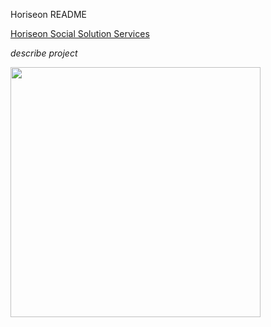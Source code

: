 Horiseon README

[Horiseon Social Solution Services](https://adodt.github.io/horiseon/)

*describe project*

<div align: "center">
  <img src="assets/images/Horiseon Webpage.html.png" width= "400px"/>
</div>
